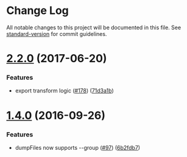 # Change Log

All notable changes to this project will be documented in this file. See [standard-version](https://github.com/conventional-changelog/standard-version) for commit guidelines.

<a name="2.2.0"></a>
# [2.2.0](https://github.com/npm/etcetera/compare/v2.1.0...v2.2.0) (2017-06-20)


### Features

* export transform logic ([#178](https://github.com/npm/etcetera/issues/178)) ([71d3a1b](https://github.com/npm/etcetera/commit/71d3a1b))



<a name="1.4.0"></a>
# [1.4.0](https://github.com/npm/etcetera/compare/v1.3.1...v1.4.0) (2016-09-26)


### Features

* dumpFiles now supports --group ([#97](https://github.com/npm/etcetera/issues/97)) ([6b2fdb7](https://github.com/npm/etcetera/commit/6b2fdb7))
